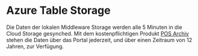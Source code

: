 # Azure Table Storage

Die Daten der lokalen Middleware Storage werden alle 5 Minuten in die Cloud Storage gesynched. Mit dem kostenpflichtigen Produkt [POS Archiv](../../revisionssichere-daten-as-a-service/produkte/4445-10010-pos-archiv.md) stehen die Daten über das Portal jederzeit, und über einen Zeitraum von 12 Jahren, zur Verfügung.